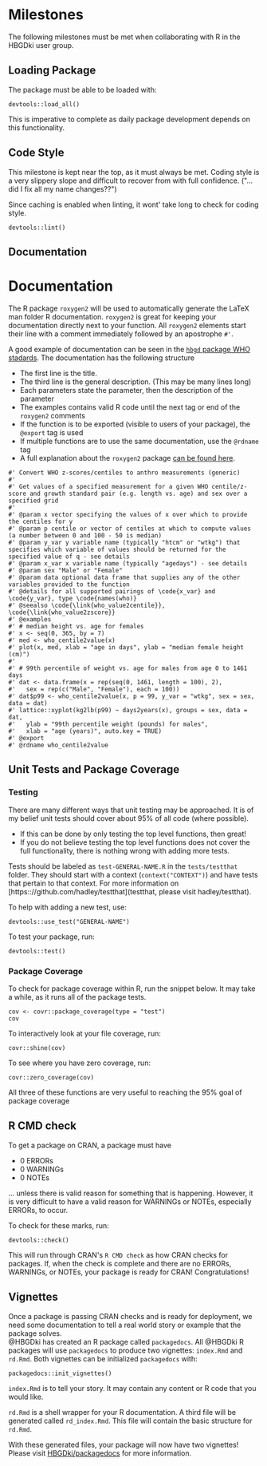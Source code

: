 # Milestones

The following milestones must be met when collaborating with R in the HBGDki user group.

## Loading Package

The package must be able to be loaded with:

```{r}
devtools::load_all()
```

This is imperative to complete as daily package development depends on this functionality.

## Code Style

This milestone is kept near the top, as it must always be met.  Coding style is a very slippery slope and difficult to recover from with full confidence.  ("... did I fix all my name changes??")

Since caching is enabled when linting, it wont' take long to check for coding style.

```{r}
devtools::lint()
```

## Documentation

# Documentation

The R package ``roxygen2`` will be used to automatically generate the LaTeX man folder R documentation.  ``roxygen2`` is great for keeping your documentation directly next to your function.  All ``roxygen2`` elements start their line with a comment immediately followed by an apostrophe `#'`.


A good example of documentation can be seen in the [`hbgd` package WHO stadards](https://github.com/HBGDki/hbgd/blob/master/R/standard_who.R#L1).  The documentation has the following structure
* The first line is the title.
* The third line is the general description. (This may be many lines long)
* Each parameters state the parameter, then the description of the parameter
* The examples contains valid R code until the next tag or end of the ``roxygen2`` comments
* If the function is to be exported (visible to users of your package), the `@export` tag is used
* If multiple functions are to use the same documentation, use the `@rdname` tag
* A full explanation about the ``roxygen2`` package [can be found here](https://cran.r-project.org/web/packages/roxygen2/vignettes/rd.html).
```
#' Convert WHO z-scores/centiles to anthro measurements (generic)
#'
#' Get values of a specified measurement for a given WHO centile/z-score and growth standard pair (e.g. length vs. age) and sex over a specified grid
#'
#' @param x vector specifying the values of x over which to provide the centiles for y
#' @param p centile or vector of centiles at which to compute values (a number between 0 and 100 - 50 is median)
#' @param y_var y variable name (typically "htcm" or "wtkg") that specifies which variable of values should be returned for the specified value of q - see details
#' @param x_var x variable name (typically "agedays") - see details
#' @param sex "Male" or "Female"
#' @param data optional data frame that supplies any of the other variables provided to the function
#' @details for all supported pairings of \code{x_var} and \code{y_var}, type \code{names(who)}
#' @seealso \code{\link{who_value2centile}}, \code{\link{who_value2zscore}}
#' @examples
#' # median height vs. age for females
#' x <- seq(0, 365, by = 7)
#' med <- who_centile2value(x)
#' plot(x, med, xlab = "age in days", ylab = "median female height (cm)")
#'
#' # 99th percentile of weight vs. age for males from age 0 to 1461 days
#' dat <- data.frame(x = rep(seq(0, 1461, length = 100), 2),
#'   sex = rep(c("Male", "Female"), each = 100))
#' dat$p99 <- who_centile2value(x, p = 99, y_var = "wtkg", sex = sex, data = dat)
#' lattice::xyplot(kg2lb(p99) ~ days2years(x), groups = sex, data = dat,
#'   ylab = "99th percentile weight (pounds) for males",
#'   xlab = "age (years)", auto.key = TRUE)
#' @export
#' @rdname who_centile2value
```


## Unit Tests and Package Coverage

### Testing

There are many different ways that unit testing may be approached.  It is of my belief unit tests should cover about 95% of all code (where possible).  
* If this can be done by only testing the top level functions, then great!
* If you do not believe testing the top level functions does not cover the full functionality, there is nothing wrong with adding more tests.

Tests should be labeled as `test-GENERAL-NAME.R` in the `tests/testthat` folder.  They should start with a context (`context("CONTEXT")`) and have tests that pertain to that context.  For more information on [https:://github.com/hadley/testthat](testthat, please visit hadley/testthat).

To help with adding a new test, use:

```{r}
devtools::use_test("GENERAL-NAME")
```

To test your package, run:

```{r}
devtools::test()
```

### Package Coverage

To check for package coverage within R, run the snippet below.  It may take a while, as it runs all of the package tests.
```{r}
cov <- covr::package_coverage(type = "test")
cov
```

To interactively look at your file coverage, run:
```{r}
covr::shine(cov)
```

To see where you have zero coverage, run:
```{r}
covr::zero_coverage(cov)
```

All three of these functions are very useful to reaching the 95% goal of package coverage

## R CMD check

To get a package on CRAN, a package must have
* 0 ERRORs
* 0 WARNINGs
* 0 NOTEs

... unless there is valid reason for something that is happening.  However, it is very difficult to have a valid reason for WARNINGs or NOTEs, especially ERRORs, to occur.  

To check for these marks, run:
```{r}
devtools::check()
```

This will run through CRAN's `R CMD check` as how CRAN checks for packages.  If, when the check is complete and there are no ERRORs, WARNINGs, or NOTEs, your package is ready for CRAN! Congratulations!


## Vignettes

Once a package is passing CRAN checks and is ready for deployment, we need some documentation to tell a real world story or example that the package solves.  
@HBGDki has created an R package called `packagedocs`.  All @HBGDki R packages will use `packagedocs` to produce two vignettes: `index.Rmd` and `rd.Rmd`.  Both vignettes can be initialized `packagedocs` with:

```{r}
packagedocs::init_vignettes()
```

`index.Rmd` is to tell your story.  It may contain any content or R code that you would like.  

`rd.Rmd` is a shell wrapper for your R documentation.  A third file will be generated called `rd_index.Rmd`.  This file will contain the basic structure for `rd.Rmd`.  

With these generated files, your package will now have two vignettes!  Please visit [HBGDki/packagedocs](https://github.com/HBGDki/packagedocs#vignettes) for more information.
